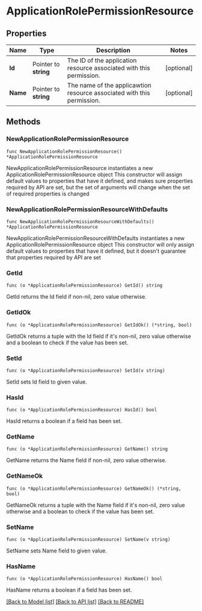 # ApplicationRolePermissionResource

## Properties

Name | Type | Description | Notes
------------ | ------------- | ------------- | -------------
**Id** | Pointer to **string** | The ID of the application resource associated with this permission. | [optional] 
**Name** | Pointer to **string** | The name of the applicawtion resource associated with this permission. | [optional] 

## Methods

### NewApplicationRolePermissionResource

`func NewApplicationRolePermissionResource() *ApplicationRolePermissionResource`

NewApplicationRolePermissionResource instantiates a new ApplicationRolePermissionResource object
This constructor will assign default values to properties that have it defined,
and makes sure properties required by API are set, but the set of arguments
will change when the set of required properties is changed

### NewApplicationRolePermissionResourceWithDefaults

`func NewApplicationRolePermissionResourceWithDefaults() *ApplicationRolePermissionResource`

NewApplicationRolePermissionResourceWithDefaults instantiates a new ApplicationRolePermissionResource object
This constructor will only assign default values to properties that have it defined,
but it doesn't guarantee that properties required by API are set

### GetId

`func (o *ApplicationRolePermissionResource) GetId() string`

GetId returns the Id field if non-nil, zero value otherwise.

### GetIdOk

`func (o *ApplicationRolePermissionResource) GetIdOk() (*string, bool)`

GetIdOk returns a tuple with the Id field if it's non-nil, zero value otherwise
and a boolean to check if the value has been set.

### SetId

`func (o *ApplicationRolePermissionResource) SetId(v string)`

SetId sets Id field to given value.

### HasId

`func (o *ApplicationRolePermissionResource) HasId() bool`

HasId returns a boolean if a field has been set.

### GetName

`func (o *ApplicationRolePermissionResource) GetName() string`

GetName returns the Name field if non-nil, zero value otherwise.

### GetNameOk

`func (o *ApplicationRolePermissionResource) GetNameOk() (*string, bool)`

GetNameOk returns a tuple with the Name field if it's non-nil, zero value otherwise
and a boolean to check if the value has been set.

### SetName

`func (o *ApplicationRolePermissionResource) SetName(v string)`

SetName sets Name field to given value.

### HasName

`func (o *ApplicationRolePermissionResource) HasName() bool`

HasName returns a boolean if a field has been set.


[[Back to Model list]](../README.md#documentation-for-models) [[Back to API list]](../README.md#documentation-for-api-endpoints) [[Back to README]](../README.md)


